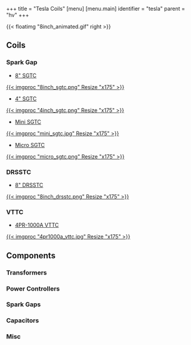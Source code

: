 +++
title = "Tesla Coils"
[menu]
[menu.main]
  identifier = "tesla"
  parent = "hv"
+++

{{< floatimg "8inch_animated.gif" right >}}

## Coils
### Spark Gap
* [8" SGTC](8inch-sgtc)

[{{< imgproc "8inch_sgtc.png" Resize "x175" >}}](8inch-sgtc)

* [4" SGTC](4inch-sgtc)

[{{< imgproc "4inch_sgtc.png" Resize "x175" >}}](4inch-sgtc)

* [Mini SGTC](mini-sgtc)

[{{< imgproc "mini_sgtc.jpg" Resize "x175" >}}](mini-sgtc)

* [Micro SGTC](micro-sgtc)

[{{< imgproc "micro_sgtc.png" Resize "x175" >}}](micro-sgtc)

### DRSSTC
* [8" DRSSTC](8inch-drsstc)

[{{< imgproc "8inch_drsstc.png" Resize "x175" >}}](8inch-drsstc)

### VTTC
* [4PR-1000A VTTC](4pr1000a-vttc)

[{{< imgproc "4pr1000a_vttc.jpg" Resize "x175" >}}](4pr1000a-vttc)

## Components

### Transformers

### Power Controllers

### Spark Gaps

### Capacitors

### Misc
